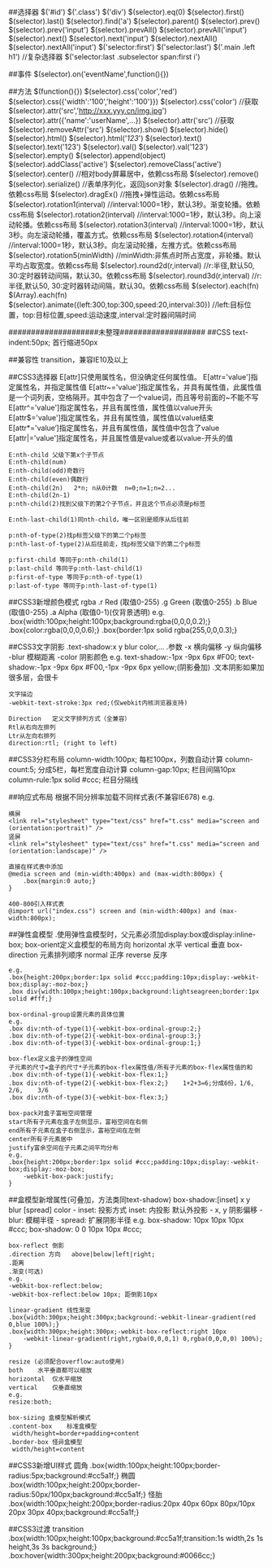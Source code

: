 ##选择器
    $('#id')
    $('.class')
    $('div')
    $(selector).eq(0)
    $(selector).first()
    $(selector).last()
    $(selector).find('a')
    $(selector).parent()
    $(selector).prev()
    $(selector).prev('input')
    $(selector).prevAll()
    $(selector).prevAll('input')
    $(selector).next()
    $(selector).next('input')
    $(selector).nextAll()
    $(selector).nextAll('input')
    $('selector:first')
    $('selector:last')
    $('.main .left h1') //复杂选择器
    $('selector:last .subselector span:first i')

##事件
    $(selector).on('eventName',function(){})

##方法
    $(function(){})
    $(selector).css('color','red')
    $(selector).css({'width':'100','height':'100'}})
    $(selector).css('color')    //获取
    $(selector).attr('src','http://xxx.yyy.cn/img.jpg')
    $(selector).attr({'name':'userName',...})
    $(selector).attr('src')  //获取
    $(selector).removeAttr('src')
    $(selector).show()
    $(selector).hide()
    $(selector).html()
    $(selector).html('<i>123</i>')
    $(selector).text()
    $(selector).text('123')
    $(selector).val()
    $(selector).val('123')
    $(selector).empty()
    $(selector).append(object)
    $(selector).addClass('active')
    $(selector).removeClass('active')
    $(selector).center()    //相对body屏幕居中，依赖css布局
    $(selector).remove()
    $(selector).serialize() //表单序列化，返回json对象
    $(selector).drag()      //拖拽。依赖css布局
    $(selector).dragEx()    //拖拽+弹性运动。依赖css布局
    $(selector).rotation1(interval)     //interval:1000=1秒，默认3秒。渐变轮播。依赖css布局
    $(selector).rotation2(interval)     //interval:1000=1秒，默认3秒。向上滚动轮播。依赖css布局
    $(selector).rotation3(interval)     //interval:1000=1秒，默认3秒。向左滚动轮播，覆盖方式。依赖css布局
    $(selector).rotation4(interval)     //interval:1000=1秒，默认3秒。向左滚动轮播，左推方式。依赖css布局
    $(selector).rotation5(minWidth)     //minWidth:非焦点时所占宽度，非轮播。默认平均占取宽度。依赖css布局
    $(selector).round2d(r,interval)     //r:半径,默认50, 30:定时器转动间隔，默认30。依赖css布局
    $(selector).round3d(r,interval)     //r:半径,默认50, 30:定时器转动间隔，默认30。依赖css布局
    $(selector).each(fn)
    $(Array).each(fn)
    $(selector).animate({left:300,top:300,speed:20,interval:30})	//left:目标位置，top:目标位置,speed:运动速度,interval:定时器间隔时间
    



####################未整理###################
##CSS
    text-indent:50px;   首行缩进50px

##兼容性
    transition，兼容IE10及以上

##CSS3选择器
    E[attr]只使用属性名，但没确定任何属性值。
    E[attr='value']指定属性名，并指定属性值
    E[attr~='value']指定属性名，并具有属性值，此属性值是一个词列表，空格隔开。其中包含了一个value词，而且等号前面的~不能不写
    E[attr^='value']指定属性名，并且有属性值，属性值以value开头
    E[attr$='value']指定属性名，并且有属性值，属性值以value结束
    E[attr*='value‘]指定属性名，并且有属性值，属性值中包含了value
    E[attr|='value']指定属性名，并且属性值是value或者以value-开头的值

    E:nth-child 父级下第x个子节点
    E:nth-child(num)
    E:nth-child(odd)奇数行
    E:nth-child(even)偶数行
    E:nth-child(2n)   2*n; n从0计数  n=0;n=1;n=2...
    E:nth-child(2n-1)
    p:nth-child(2)找到父级下的第2个子节点，并且这个节点必须是p标签

    E:nth-last-child(1)同nth-child，唯一区别是顺序从后往前

    p:nth-of-type(2)找p标签父级下的第二个p标签
    p:nth-last-of-type(2)从后往前走，找p标签父级下的第二个p标签

    p:first-child 等同于p:nth-child(1)
    p:last-child 等同于p:nth-last-child(1)
    p:first-of-type 等同于p:nth-of-type(1)
    p:last-of-type 等同于p:nth-last-of-type(1)

##CSS3新增颜色模式
    rgba
    .r  Red     (取值0-255)
    .g  Green   (取值0-255)
    .b  Blue    (取值0-255)
    .a  Alpha   (取值0-1)(仅背景透明)
    e.g.
    .box{width:100px;height:100px;background:rgba(0,0,0,0.2);}
    .box{color:rgba(0,0,0,0.6);}
    .box{border:1px solid rgba(255,0,0,0.3);}

##CSS3文字阴影
    .text-shadow:x y blur color,...
    .参数
    -x      横向偏移
    -y      纵向偏移
    -blur   模糊距离
    -color  阴影颜色
    e.g.
    text-shadow:-1px -9px 6px #F00;
    text-shadow:-1px -9px 6px #F00,-1px -9px 6px yellow;(阴影叠加)
    .文本阴影如果加很多层，会很卡

    文字描边
    -webkit-text-stroke:3px red;(仅webkit内核浏览器支持)

    Direction   定义文字排列方式（全兼容）
    Rtl从右向左排列
    Ltr从左向右排列
    direction:rtl; (right to left)

##CSS3分栏布局
    column-width:100px;         每栏100px，列数自动计算
    column-count:5;             分成5栏，每栏宽度自动计算
    column-gap:10px;            栏目间隔10px
    column-rule:1px solid #ccc; 栏目分隔线

##响应式布局
    根据不同分辨率加载不同样式表(不兼容IE678)
    e.g.
    <link rel="stylesheet" type="text/css" href="t.css" media="screen and (min-width:800px)" />
    <link rel="stylesheet" type="text/css" href="t.css" media="screen and (min-width:400px) and (max-width:800px)" />
    <link rel="stylesheet" type="text/css" href="t.css" media="screen and (max-width:400px)" />

    横屏
    <link rel="stylesheet" type="text/css" href="t.css" media="screen and (orientation:portrait)" />
    竖屏
    <link rel="stylesheet" type="text/css" href="t.css" media="screen and (orientation:landscape)" />

    直接在样式表中添加
    @media screen and (min-width:400px) and (max-width:800px) {
        .box{margin:0 auto;}
    }

    400-800引入样式表
    @import url("index.css") screen and (min-width:400px) and (max-width:800px);

##弹性盒模型
    .使用弹性盒模型时，父元素必须加display:box或display:inline-box;
    box-orient定义盒模型的布局方向
        horizontal  水平
        vertical    垂直
    box-direction   元素排列顺序
        normal  正序
        reverse 反序

    e.g.
    .box{height:200px;border:1px solid #ccc;padding:10px;display:-webkit-box;display:-moz-box;}
    .box div{width:100px;height:100px;background:lightseagreen;border:1px solid #fff;}

    box-ordinal-group设置元素的具体位置
    e.g.
    .box div:nth-of-type(1){-webkit-box-ordinal-group:2;}
    .box div:nth-of-type(2){-webkit-box-ordinal-group:3;}
    .box div:nth-of-type(3){-webkit-box-ordinal-group:1;}

    box-flex定义盒子的弹性空间
    子元素的尺寸=盒子的尺寸*子元素的box-flex属性值/所有子元素的box-flex属性值的和
    .box div:nth-of-type(1){-webkit-box-flex:1;}
    .box div:nth-of-type(2){-webkit-box-flex:2;}    1+2+3=6;分成6份，1/6,   2/6,    3/6
    .box div:nth-of-type(3){-webkit-box-flex:3;}

    box-pack对盒子富裕空间管理
    start所有子元素在盒子左侧显示，富裕空间在右侧
    end所有子元素在盒子右侧显示，富裕空间在左侧
    center所有子元素居中
    justify富余空间在子元素之间平均分布
    e.g.
    .box{height:200px;border:1px solid #ccc;padding:10px;display:-webkit-box;display:-moz-box;
        -webkit-box-pack:justify;
    }

##盒模型新增属性(可叠加，方法类同text-shadow)
    box-shadow:[inset] x y blur [spread] color
    -   inset: 投影方式
        inset: 内投影
        默认外投影
    -   x, y 阴影偏移
    -   blur: 模糊半径
    -   spread: 扩展阴影半径
    e.g.
    box-shadow: 10px 10px 10px #ccc;
    box-shadow: 0 0 10px 10px #ccc;

    box-reflect 倒影
    .direction 方向   above|below|left|right;
    .距离
    .渐变(可选)
    e.g.
    -webkit-box-reflect:below;
    -webkit-box-reflect:below 10px; 距倒影10px

    linear-gradient 线性渐变
    .box{width:300px;height:300px;background:-webkit-linear-gradient(red 0,blue 100%);}
    .box{width:300px;height:300px;-webkit-box-reflect:right 10px
        -webkit-linear-gradient(right,rgba(0,0,0,1) 0,rgba(0,0,0,0) 100%);
    }

    resize (必须配合overflow:auto使用)
    both    水平垂直都可以缩放
    horizontal  仅水平缩放
    vertical    仅垂直缩放
    e.g.
    resize:both;

    box-sizing 盒模型解析模式
    .content-box    标准盒模型
     width/height=border+padding+content
    .border-box 怪异盒模型
     width/height=content

##CSS3新增UI样式
    圆角
    .box{width:100px;height:100px;border-radius:5px;background:#cc5a1f;}
    椭圆
    .box{width:100px;height:200px;border-radius:50px/100px;background:#cc5a1f;}
    怪胎
    .box{width:100px;height:200px;border-radius:20px 40px 60px 80px/10px 20px 30px 40px;background:#cc5a1f;}

##CSS3过渡
    transition
    .box{width:100px;height:100px;background:#cc5a1f;transition:1s width,2s 1s height,3s 3s background;}
    .box:hover{width:300px;height:200px;background:#0066cc;}



























